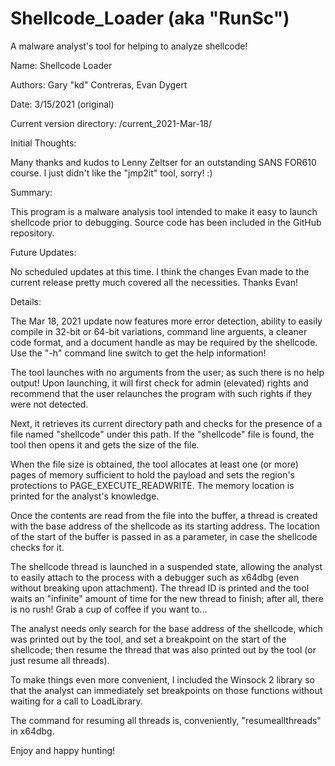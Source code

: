 # Shellcode_Loader (aka "RunSc")
A malware analyst's tool for helping to analyze shellcode!

Name: 		Shellcode Loader

Authors: 	Gary "kd" Contreras, Evan Dygert

Date: 		3/15/2021 (original)

Current version directory: /current_2021-Mar-18/

Initial Thoughts:

Many thanks and kudos to Lenny Zeltser for an outstanding SANS FOR610 course. I just didn't like the "jmp2it" tool, sorry! :)

Summary:

This program is a malware analysis tool intended to make it easy to launch shellcode prior to debugging. Source code 
has been included in the GitHub repository.

Future Updates:

No scheduled updates at this time. I think the changes Evan made to the current release pretty much covered all the necessities. Thanks Evan!

Details:

The Mar 18, 2021 update now features more error detection, ability to easily compile in 32-bit or 64-bit variations, command 
line arguents, a cleaner code format, and a document handle as may be required by the shellcode. Use the "-h" command line 
switch to get the help information!

The tool launches with no arguments from the user; as such there is no help output! Upon launching, it will first check for 
admin (elevated) rights and recommend that the user relaunches the program with such rights if they were not detected.

Next, it retrieves its current directory path and checks for the presence of a file named "shellcode" under this path. If 
the "shellcode" file is found, the tool then opens it and gets the size of the file.

When the file size is obtained, the tool allocates at least one (or more) pages of memory sufficient to hold the payload 
and sets the region's protections to PAGE_EXECUTE_READWRITE. The memory location is printed for the analyst's knowledge.

Once the contents are read from the file into the buffer, a thread is created with the base address of the shellcode as its 
starting address. The location of the start of the buffer is passed in as a parameter, in case the shellcode checks for it.

The shellcode thread is launched in a suspended state, allowing the analyst to easily attach to the process with a 
debugger such as x64dbg (even without breaking upon attachment). The thread ID is printed and the tool waits an "infinite" 
amount of time for the new thread to finish; after all, there is no rush! Grab a cup of coffee if you want to...

The analyst needs only search for the base address of the shellcode, which was printed out by the tool, and set a breakpoint 
on the start of the shellcode; then resume the thread that was also printed out by the tool (or just resume all threads).

To make things even more convenient, I included the Winsock 2 library so that the analyst can immediately set breakpoints on 
those functions without waiting for a call to LoadLibrary.

The command for resuming all threads is, conveniently, "resumeallthreads" in x64dbg.

Enjoy and happy hunting!
